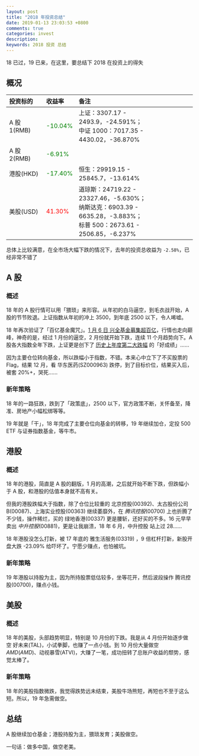 ```yaml
---
layout: post
title: "2018 年投资总结"
date: 2019-01-13 23:03:53 +0800
comments: true
categories: invest
description: 
keywords: 2018 投资 总结
---
```

18 已过，19 已来，在这里，要总结下 2018 在投资上的得失

## 概况

|投资标的|收益率|备注|
|:--|:--|:--|
|A 股 1(RMB)|<font color="green">-10.04%</font>|上证：3307.17 - 2493.9，-24.591%；<br>中证 1000：7017.35 - 4430.02，-36.870%
|A 股 2(RMB)|<font color="green">-6.91%</font>|
|港股(HKD)|<font color="green">-17.40%</font>|恒生：29919.15 - 25845.7，-13.614%|
|美股(USD)|<font color="red">41.30%</font>|道琼斯：24719.22 - 23327.46，-5.630%；<br>纳斯达克：6903.39 - 6635.28，-3.883%；<br>标普 500：2673.61 - 2506.85，-6.237%|
    
总体上比较满意，在全市场大幅下跌的情况下，去年的投资总收益为 `-2.58%`，已经非常不错了

## A 股
### 概述
18 年的 A 股行情可以用「猥琐」来形容。从年初的白马逼空，到毛衣战开始，A 股的节节败退。上证指数从年初的冲上 3500，到年底 2500 以下，令人唏嘘。

18 年再次验证了「百亿基金魔咒」。[1 月 6 日 兴全基金募集超百亿](https://wallstreetcn.com/articles/3057359)，行情也走向巅峰，神奇的是，经过 1 月份的逼空，2 月份就开始下跌，连续 11 个月趋势向下。A 股各大指数全年下跌，上证更是创下了 [历史上年度第二大跌幅](http://news.hongzhoukan.com/19/0102/zhangjing090555.html) 的「好成绩」……

因为主要仓位转向基金，所以跌幅小于指数，不错。本来心中立下了不买股票的 Flag，结果 12 月，看 华东医药(SZ000963) 跌停，到了目标价位，结果买入后，被套 20%+，哭死……

### 新年策略
18 年的一路狂跌，跌到了「政策底」，2500 以下，官方政策不断，关怀备至，降准、房地产小幅松绑等等。

19 年就是「干」，18 年完成了主要仓位向基金的转移，19 年继续加仓，定投 500 ETF 与证券指数基金，等牛市。

## 港股
### 概述
18 年的港股，简直是 A 股的翻版，1 月的高潮，之后就开始不断下跌，但跌幅小于 A 股，和港股的估值本身就不高有关。

但我的港股跌幅大于指数，除了仓位比较重的 北京控股(00392)、太古股份公司B(00087)、上海实业控股(00363) 继续萎靡外，在 $腾讯控股(00700)$  上也折腾了不少钱，操作稀烂，买的 绿地香港(00337) 更是腰斩，还好买的不多。16 元早早卖出 $中升控股(00881)$，更是让我崩溃，18 年 6 月，中升控股 站上过 28…… 

18 年港股没怎么打新，被 17 年底的 雅生活服务(03319) ，9 倍杠杆打新，新股开盘大跌 -23.09% 给吓坏了。宁愿少赚点，也怕被坑。

### 新年策略
19 年港股以持股为主，因为所持股票低估较多，坐等花开，然后波段操作 腾讯控股(00700)，赚点小钱。

## 美股
### 概述
18 年的美股，头部趋势明显，特别是 10 月份的下跌。我是从 4 月份开始逐步做空 好未来(TAL)，小试拳脚，也赚了一点小钱。到 10 月份大量做空 $AMD(AMD)$、动视暴雪(ATVI)，大赚了一笔，成功扭转了总账户收益的颓势，感觉太棒了。

### 新年策略
18 年的美股指数微跌，我觉得跌势远未结束，美股牛场熊短，再短也不至于这么短。所以，19 年急需做空。

## 总结
A 股继续加仓基金；港股持股为主，猥琐发育；美股做空。

一句话：做多中国，做空老美。